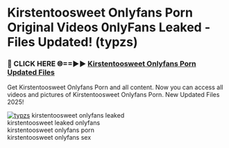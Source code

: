 # Kirstentoosweet Onlyfans Porn Original Videos 0nlyFans Leaked - Files Updated! (typzs)

<h3>🔴 CLICK HERE 🌐==►► <a href="https://tinyurl.com/3hn5wdd3" rel="nofollow">Kirstentoosweet Onlyfans Porn Updated Files</a></h3>

Get Kirstentoosweet Onlyfans Porn and all content. Now you can access all videos and pictures of Kirstentoosweet Onlyfans Porn. New Updated Files 2025!

[![typzs](https://i.imgur.com/4HnBqBT.gif)](https://tinyurl.com/3hn5wdd3)
kirstentoosweet onlyfans leaked<br>
kirstentoosweet leaked onlyfans<br>
kirstentoosweet onlyfans porn<br>
kirstentoosweet onlyfans sex